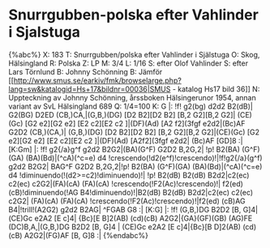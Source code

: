 # Snurrgubben-polska efter Vahlinder i Sjalstuga

{%abc%}
X: 183
T: Snurrgubben/polska efter Vahlinder i Själstuga
O: Skog, Hälsingland
R: Polska
Z: LP
M: 3/4
L: 1/16
S: efter Olof Vahlinder
S: efter Lars Törnlund
B: Johnny Schönning
B: Jämför [[http://www.smus.se/earkiv/fmk/browselarge.php?lang=sw&katalogid=Hs+17&bildnr=00036|SMUS - katalog Hs17 bild 36]]
N: Uppteckning av Johnny Schönning, årssboken Hälsingerunor 1954, annan variant av SvL Hälsingland 689
Q: 1/4=100
K: G
|: !f! g2(bg) d2d2 B2(dB)| G2(BG) D2ED (CB,)CA,|(G,B,)(DG) [D2 B2][D2 B2] [B,2 G2][B,2 G2]|
(CE)(Gc) [G2 e2][G2 e2] [E2 c2][E2 c2 ]|(DF)(Ad) [A2 f2](3fgf e2d2|(Bc)AF G2D2 (CB,)(CA,)|
(G,B,)(DG) [D2 B2][D2 B2] [B,2 G2][B,2 G2]|(CE)(Gc) [G2 e2][G2 e2] [E2 c2][E2 c2 ]|(DF)(Ad) [A2f2](3fgf e2d2|
(Bc)AF [GD]8 :| [K:Gm] |: !f! g2{/a}g^f g2d2 B2G2|(BA)(G^F) G2D2 B,2G,2|
!p! B2(BA) (G^F)(GA) (BA)(Bd)|(^cA)(^c=e) d4 !crescendo(!d2(e^f)!crescendo)!|!f!g2{/a}(g^f) g2d2 B2G2|
BAG^F G2D2 B,2G,2|!p! B2(BA) (G^F)(GA) (BA)(Bd)|(^cA)(^c=e) d4 !diminuendo(!(d2>=c2)!diminuendo)!|
!p! B2(dB) B2(dB) B2d2|c2(ec) c2(ec) c2G2|(FA)(cA) (FA)(cA) !crescendo(!F2(Ac)!crescendo)!|
f2(ed) (cB)!diminuendo(!AG B4!diminuendo)!|B2(dB) B2(dB) B2d2|c2(ec) c2(ec) c2G2|
(FA)(cA) (FA)(cA) !crescendo(!F2(Ac)!crescendo)!|f2(ed) (cB)AG B4|!trill!(A2G2) g2d2 B2AG|
^FGAB G8 :| [K:G] |: !f! (G,B,)DG B2D2 [B, G]4|(CE)Gc e2A2 [E c]4|
{Bc}[E B]2(AB) (cd)(cB) A2G2|{GA}(GF)(GB) (AG)FE (DC)B,A,|(G,B,)DG B2D2 [B, G]4 |
(CE)Gc e2A2 [E c]4|{Bc}[B D]2(AB) (cd)(cB) A2G2|(FG)AF [B, G]8 :|
{%endabc%}

